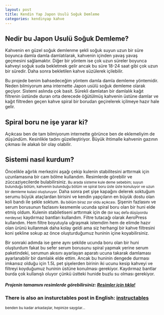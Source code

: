 ```yaml
---
layout: post
title: Kendin Yap Japon Usulü Soğuk Demleme
categories: kendinyap kahve
---
```


 <h2>Nedir bu Japon Usulü Soğuk Demleme?</h2>
 <p> Kahvenin en güzel soğuk demlenme şekli soğuk suyun uzun bir süre boyunca damla damla damlatılarak, kahvenin içinden yavaş yavaş geçmesini sağlamaktır. Diğer bir yöntem ise çok uzun süreler boyunca kahveyi soğuk suda bekletmek gelir ancak bu süre 18-24 saat gibi çok uzun bir süredir. Daha sonra bekletilen kahve süzülerek içilebilir.</p>
 <p>Bu projede benim bahsedeceğim yöntem damla damla demleme yöntemidir. Neden bilmiyorum ama internette Japon usülü soğuk demleme olarak geçiyor. Sistemi aslında çok basit. Sürekli damlatan bir damlalık kağıt filtrenin üstünde duran orta derecede öğütülmüş kahvenin üstüne damlar ve kağıt filtreden geçen kahve spiral bir borudan geçirelerek içilmeye hazır hale gelir.</p>

 <h2>Spiral boru ne işe yarar ki?</h2>
 <p>Açıkcası ben de tam bilmiyorum internette görünce ben de eklemeliyim de düşündüm. Kesinlikle tadını güzelleştiriyor. Büyük ihtimalle kahvenin gazının çıkması ile alakalı bir olay olabilir.</p>

<h2>Sistemi nasıl kurdum?</h2>
<p>Öncelikle ağırlık merkezini aşağı çekip kulenin stabilitesini arttırmak için uzunlamasına bir cam bölme kullandım. Resimlerde görebilir ve züccaziyecilerde bulabilirsiniz.<small> Bu arada sisteme kule deme sebebim; suyun bulunduğu bölüm, kahvenin bulunduğu bölüm ve spiral boru üste üste konuluyor ve uzun bir demleme kulasi oluşturuyor.</small> Daha sonra pet şişe kapağını delerek soktuğum serumu büyük ataçlardan birisini ve kendin yapçıların en büyük dostu olan koli bandı ile şekle soktum. <small> Bu bölüm biraz zor oldu açıkcası.</small> Şişenin fazlasını ve serum borusunun fazlasını kesmemle ucunda spiral boru olan bir huni elde etmiş oldum. Kulenin stabiletiseni arttırmak için de <small>(bir kaç defa düşüyordu nerdeyse)</small> kaydırmaz bantları kullandım. Filtre tutacağı olarak AeroPress kullandım. Hem filtre boyutuyla uğraşmak istemdim hem de elimde hazır olan ürünü kullanmak daha kolay geldi ama siz herhangi bir kahve filtresini koni şekline sokup az önce oluşturduğumuz huninin içine koyabilirsiniz.</p>
<p>Bir sonraki adımda ise gene aynı şekilde ucunda boru olan bir huni oluşturdum fakat bu sefer serum borusunu spiral yapmak yerine serum paketindeki, serumun akısını ayarlayan aparatı ucuna takarak damlaması ayarlanabilir bir damlalık elde ettim. Ancak bu huninin dengede durması imkansız olduğu için 1.5L pet şişelerden birinin iki ucunu kesip kahveyi ve filtreyi koyduğumuz huninin üstüne konulması gerekiyor. Kaydırmaz bantlar burda çok kullanışlı oluyor çünkü üstteki hunide buzlu su olması gerekiyor.</p>

<h5>Projenin tamamını resimlerde görebilirsiniz:	<a href="https://github.com/ynsgnr/plasticColdBrew/tree/gh-pages/pictures">Resimler için tıkla!</a></h5>

<h3>There is also an insturctables post in English: <a href="https://www.instructables.com/id/Plastic-Japanase-Brew/">instructables</a></h3>

<small>benden bu kadar arkadaşlar, hepinize saygılar...</small>
